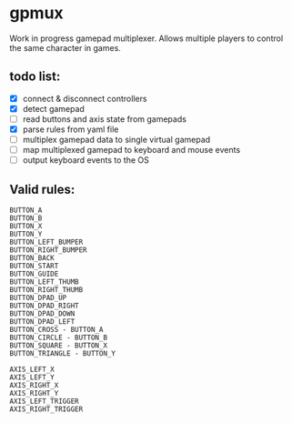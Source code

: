 # gpmux

Work in progress gamepad multiplexer. Allows multiple players to control the same character in games.

## todo list:

- [x] connect & disconnect controllers
- [x] detect gamepad
- [ ] read buttons and axis state from gamepads
- [x] parse rules from yaml file
- [ ] multiplex gamepad data to single virtual gamepad
- [ ] map multiplexed gamepad to keyboard and mouse events
- [ ] output keyboard events to the OS

## Valid rules:
```
BUTTON_A
BUTTON_B
BUTTON_X
BUTTON_Y
BUTTON_LEFT_BUMPER
BUTTON_RIGHT_BUMPER
BUTTON_BACK
BUTTON_START
BUTTON_GUIDE
BUTTON_LEFT_THUMB
BUTTON_RIGHT_THUMB
BUTTON_DPAD_UP
BUTTON_DPAD_RIGHT
BUTTON_DPAD_DOWN
BUTTON_DPAD_LEFT
BUTTON_CROSS - BUTTON_A
BUTTON_CIRCLE - BUTTON_B
BUTTON_SQUARE - BUTTON_X
BUTTON_TRIANGLE - BUTTON_Y

AXIS_LEFT_X
AXIS_LEFT_Y
AXIS_RIGHT_X
AXIS_RIGHT_Y
AXIS_LEFT_TRIGGER
AXIS_RIGHT_TRIGGER
```